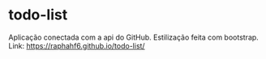 # todo-list
Aplicação conectada com a api do GitHub.
Estilização feita com bootstrap.
Link: https://raphahf6.github.io/todo-list/

